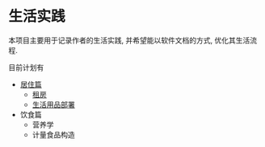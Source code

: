 # 生活实践
本项目主要用于记录作者的生活实践, 并希望能以软件文档的方式, 优化其生活流程. 

目前计划有
- [居住篇](居住篇)
    * [租房](居住篇/租房.md)
    * [生活用品部署](居住篇/生活用品部署.md)
- 饮食篇
    * 营养学
    * 计量食品构造